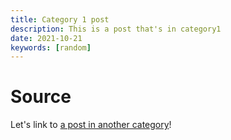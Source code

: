 ```yaml
---
title: Category 1 post
description: This is a post that's in category1
date: 2021-10-21
keywords: [random]
---
```

# Source
Let's link to [a post in another category](../category2/cat2post.md#target)!
